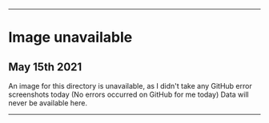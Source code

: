 
***

# Image unavailable

## May 15th 2021

An image for this directory is unavailable, as I didn't take any GitHub error screenshots today (No errors occurred on GitHub for me today) Data will never be available here.

***
